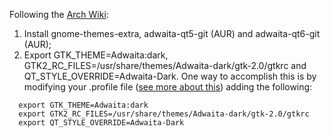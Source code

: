 Following the [Arch Wiki](https://wiki.archlinux.org/title/Dark_mode_switching):

1. Install gnome-themes-extra, adwaita-qt5-git (AUR) and adwaita-qt6-git (AUR);
2. Export GTK_THEME=Adwaita:dark, GTK2_RC_FILES=/usr/share/themes/Adwaita-dark/gtk-2.0/gtkrc and QT_STYLE_OVERRIDE=Adwaita-Dark. One way to accomplish this is by modifying your .profile file ([see more about this](https://www.ibm.com/docs/en/aix/7.2?topic=files-profile-file)) adding the following:

```
  export GTK_THEME=Adwaita:dark
  export GTK2_RC_FILES=/usr/share/themes/Adwaita-dark/gtk-2.0/gtkrc
  export QT_STYLE_OVERRIDE=Adwaita-Dark
```
